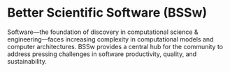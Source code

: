 # Better Scientific Software (BSSw)

Software—the foundation of discovery in computational science & engineering—faces increasing complexity in computational models and computer architectures. BSSw provides a central hub for the community to address pressing challenges in software productivity, quality, and sustainability.

<!---
Slide1 Left: blog_posts/cleaning-your-work-surfaces-one-way-to-help-flatten-the-curve
Slide1 Right: images/raw/master/Blog_0320_COVID19.png
Slide2 Left: blog_posts/spreading-ideas-about-better-scientific-software
Slide2 Right: images/raw/master/Blog_0225_Computational.jpg
Slide3 Left: blog_posts/productivity-and-sustainability-improvement-planning-psip
Slide3 Right: images/raw/master/Blog_0120_PSIP_logo.png
Slide4 Left: items/finalizing-your-julia-package
Slide4 Right: items/best-practices-for-hpc-software-developers-webinar-series
SlideN Left: blog_posts/us-research-software-engineer-us-rse-association
SlideN Right: images/raw/master/Blog_011720_usrse.png
--->

<!---
LCM: Saving for use again later

SlideA Left: blog_posts/accepting-high-quality-software-contributions-as-scientific-publications
SlideA Right: items/a-look-at-the-economic-forces-in-open-source-software
SlideB Left: blog_posts/research-software-science-a-scientific-approach-to-understanding-and-improving-how-we-develop-and-use-software-for-research
SlideB Right: blog_posts/data-driven-software-sustainability
SlideC Left: events/webinar-building-community-policies-through-xsdk-software-policies
SlideC Right: items/balter-s-rules-for-github-communication

SlideX Left: events/webinar-tools-and-techniques-for-floating-point-analysis
SlideX Right: events/testing-research-software-survey

SlideY Left: blog_posts/bloodsuckers-banshees-and-brains-a-bestiary-of-scary-software-projects-and-how-to-banish-them
SlideY Right:  images/raw/master/Blog_1019_Hero_1136x432.png
--->

<!---
[Site Overview](SiteOverview.md)

[Communities Overview](CommunitiesOverview.md)

[Intro to CSE](IntroToCse.md)

[Intro to HPC](IntroToHpc.md)

--->
